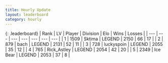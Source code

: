 ```yaml
---
title: Hourly Update
layout: leaderboard
category: hourly
---
```


{: .leaderboard}
| Rank | LV | Player | Division | Elo | Wins | Losses |
| --- | --- | --- | --- | --- | --- | --- |
| <span data-change="0">1</span> | 1509 | <span title="ID: 353063">Sktima</span> | LEGEND | <span data-change="0">2150</span> | <span data-change="0">66</span> | <span data-change="0">17</span> |
| <span data-change="0">2</span> | 879 | <span title="ID: 281795">bach</span> | LEGEND | <span data-change="0">2131</span> | <span data-change="0">52</span> | <span data-change="0">11</span> |
| <span data-change="0">3</span> | 728 | <span title="ID: 512212">luckyspoin</span> | LEGEND | <span data-change="0">2055</span> | <span data-change="0">35</span> | <span data-change="0">12</span> |
| <span data-change="2">4</span> | 765 | <span title="ID: 466583">Rick_Astley</span> | LEGEND | <span data-change="9">2054</span> | <span data-change="2">42</span> | <span data-change="0">20</span> |
| <span data-change="-1">5</span> | 2349 | <span title="ID: 417840">Ice Bear</span> | LEGEND | <span data-change="0">2053</span> | <span data-change="0">37</span> | <span data-change="0">8</span> |